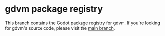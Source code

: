 # gdvm package registry

This branch contains the Godot package registry for gdvm. If you're looking for gdvm's source code, please visit the [main branch](https://github.com/adalinesimonian/gdvm).
